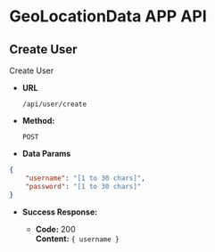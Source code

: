 # GeoLocationData APP API

**Create User**
----
  Create User

* **URL**

  `/api/user/create`

* **Method:**

  `POST`

* **Data Params**

```json
{
    "username": "[1 to 30 chars]",
    "password": "[1 to 30 chars]"
}
```

* **Success Response:**

  * **Code:** 200 <br />
    **Content:** `{ username }`